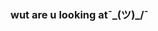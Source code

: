 ### wut are u looking at¯\_(ツ)_/¯
<!--
**milan1810/milan1810** is a ✨ _special_ ✨ repository because its `README.md` (this file) appears on your GitHub profile.

Here are some ideas to get you started:

- 🔭 I’m currently working on school
- 🌱 I’m currently learning not much
- 👯 I’m looking to collaborate on creating minecraft mods and just havin fun
- 🤔 I’m looking for help with nothing
- 💬 Ask me about hack client configs (i was a hacker)
- 😄 Pronouns: miel
- ⚡ Fun fact: im 12
-->
